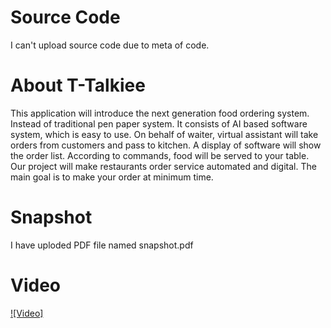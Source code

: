 # Source Code
I can't upload source code due to meta of code.

# About T-Talkiee
This application will introduce the next generation food ordering system. Instead of traditional pen paper system. It consists of AI based software system, which is easy to use. On behalf of waiter, virtual assistant will take orders from customers and pass to kitchen. A display of software will show the order list. According to commands, food will be served to your table. Our project will make restaurants order service automated and digital. The main goal is to make your order at minimum time.

# Snapshot
I have uploded PDF file named snapshot.pdf

# Video
[![Video]](Video.mp4)


